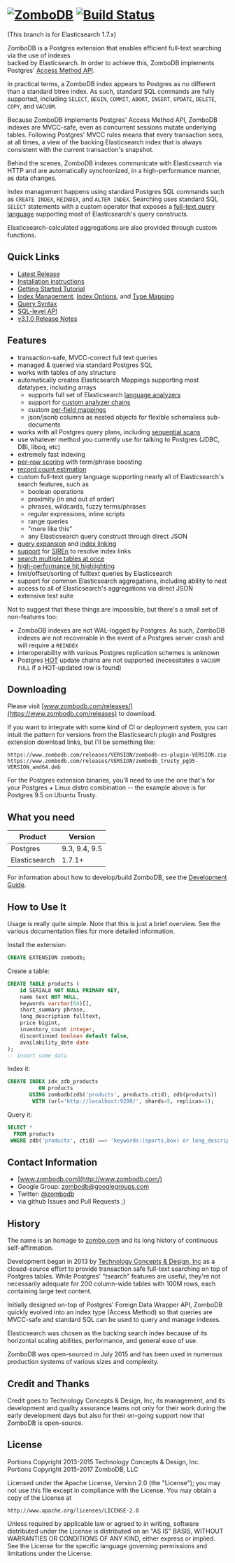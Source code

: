 # [![ZomboDB](logo.png)](http://www.zombodb.com/) [![Build Status](https://travis-ci.org/zombodb/zombodb.svg?branch=master)](https://travis-ci.org/zombodb/zombodb/branches)

(This branch is for Elasticsearch 1.7.x)

ZomboDB is a Postgres extension that enables efficient full-text searching via the use of indexes  
backed by Elasticsearch.  In order to achieve this, ZomboDB implements Postgres' [Access Method API](http://www.postgresql.org/docs/9.5/static/indexam.html).

In practical terms, a ZomboDB index appears to Postgres as no different than a standard btree index.  As such, standard SQL commands are fully supported, including `SELECT`, `BEGIN`, `COMMIT`, `ABORT`, `INSERT`, `UPDATE`, `DELETE`, `COPY`, and `VACUUM`.

Because ZomboDB implements Postgres' Access Method API, ZomboDB indexes are MVCC-safe, even as concurrent sessions mutate underlying tables.  Following Postgres' MVCC rules means that every transaction sees, at all times, a view of the backing Elasticsearch index that is always consistent with the current transaction's snapshot.

Behind the scenes, ZomboDB indexes communicate with Elasticsearch via HTTP and are automatically synchronized, in a high-performance manner, as data changes.

Index management happens using standard Postgres SQL commands such as `CREATE INDEX`, `REINDEX`, and `ALTER INDEX`.  Searching uses standard SQL `SELECT` statements with a custom operator that exposes a [full-text query language](SYNTAX.md) supporting most of Elasticsearch's query constructs.

Elasticsearch-calculated aggregations are also provided through custom functions.


## Quick Links
   - [Latest Release](https://github.com/zombodb/zombodb/releases/latest)  
   - [Installation instructions](INSTALL.md)  
   - [Getting Started Tutorial](TUTORIAL.md)  
   - [Index Management](INDEX-MANAGEMENT.md), [Index Options](INDEX-OPTIONS.md), and [Type Mapping](TYPE-MAPPING.md)
   - [Query Syntax](SYNTAX.md)  
   - [SQL-level API](SQL-API.md)  
   - [v3.1.0 Release Notes](https://github.com/zombodb/zombodb/releases/tag/v3.1.0)

## Features

- transaction-safe, MVCC-correct full text queries
- managed & queried via standard Postgres SQL
- works with tables of any structure
- automatically creates Elasticsearch Mappings supporting most datatypes, including arrays
   - supports full set of Elasticsearch [language analyzers](https://www.elastic.co/guide/en/elasticsearch/reference/1.7/analysis-lang-analyzer.html)
   - support for [custom analyzer chains](TYPE-MAPPING.md)
   - custom [per-field mappings](TYPE-MAPPING.md)
   - json/jsonb columns as nested objects for flexible schemaless sub-documents
- works with all Postgres query plans, including [sequential scans](SEQUENTIAL-SCAN-SUPPORT.md) 
- use whatever method you currently use for talking to Postgres (JDBC, DBI, libpq, etc)
- extremely fast indexing
- [per-row scoring](SQL-API.md#function-zdb_scoretable_name-regclass-ctid-tid-returns-float4) with term/phrase boosting
- [record count estimation](SQL-API.md#function-zdb_estimate_counttable_name-regclass-query-text-returns-bigint)
- custom full-text query language supporting nearly all of Elasticsearch's search features, such as
  - boolean operations
  - proximity (in and out of order)
  - phrases, wildcards, fuzzy terms/phrases
  - regular expressions, inline scripts
  - range queries
  - "more like this"
  - any Elasticsearch query construct through direct JSON
- [query expansion](SYNTAX.md#query-expansion) and [index linking](INDEX-OPTIONS.md)
- [support](SIREn-SUPPORT.md) for [SIREn](http://siren.solutions/relational-joins-for-elasticsearch-the-siren-join-plugin/) to resolve index links
- [search multiple tables at once](SQL-API.md#function-zdb_multi_searchtable_names-regclass-user_identifiers-text-field_names-query-text-returns-setof-zdb_multi_search_response)
- [high-performance hit highlighting](SQL-API.md#function-zdb_highlighttable_name-regclass-es_query-text-where_clause-text-returns-set-of-zdb_highlight_response)
- limit/offset/sorting of fulltext queries by Elasticsearch
- support for common Elasticsearch aggregations, including ability to nest
- access to all of Elasticsearch's aggregations via direct JSON
- extensive test suite

Not to suggest that these things are impossible, but there's a small set of non-features too:

- ZomboDB indexes are not WAL-logged by Postgres.  As such, ZomboDB indexes are not recoverable in the event of a Postgres server crash and will require a `REINDEX`
- interoperability with various Postgres replication schemes is unknown
- Postgres [HOT](https://github.com/postgres/postgres/blob/master/src/backend/access/heap/README.HOT) update chains are not supported (necessitates a `VACUUM FULL` if a HOT-updated row is found)

## Downloading

Please visit [www.zombodb.com/releases/](https://www.zombodb.com/releases) to download.

If you want to integrate with some kind of CI or deployment system, you can intuit the pattern for versions from the Elasticsearch plugin and Postgres extension download links, but i'll be something like:

```
https://www.zombodb.com/releases/VERSION/zombodb-es-plugin-VERSION.zip
https://www.zombodb.com/releases/VERSION/zombodb_trusty_pg95-VERSION_amd64.deb
```

For the Postgres extension binaries, you'll need to use the one that's for your Postgres + Linux distro combination -- the example above is for Postgres 9.5 on Ubuntu Trusty.

## What you need

Product       | Version 
---           | ---      
Postgres      | 9.3, 9.4, 9.5
Elasticsearch | 1.7.1+

For information about how to develop/build ZomboDB, see the [Development Guide](DEVELOPER.md).

## How to Use It

Usage is really quite simple.  Note that this is just a brief overview.  See the various documentation files for more detailed information.

Install the extension:

```sql
CREATE EXTENSION zombodb;
```

Create a table:

```sql
CREATE TABLE products (
    id SERIAL8 NOT NULL PRIMARY KEY,
    name text NOT NULL,
    keywords varchar(64)[],
    short_summary phrase,
    long_description fulltext, 
    price bigint,
    inventory_count integer,
    discontinued boolean default false,
    availability_date date
);
-- insert some data
```

Index it:

```sql
CREATE INDEX idx_zdb_products 
          ON products 
       USING zombodb(zdb('products', products.ctid), zdb(products))
        WITH (url='http://localhost:9200/', shards=5, replicas=1);
```

Query it:

```sql
SELECT * 
  FROM products 
 WHERE zdb('products', ctid) ==> 'keywords:(sports,box) or long_description:(wooden w/5 away) and price < 100000';
```

## Contact Information

- [www.zombodb.com](http://www.zombodb.com/)
- Google Group: [zombodb@googlegroups.com](mailto:zombodb@googlegroups.com)
- Twitter:  [@zombodb](https://twitter.com/zombodb)
- via github Issues and Pull Requests ;)


## History

The name is an homage to [zombo.com](http://zombo.com/) and its long history of continuous self-affirmation. 

Development began in 2013 by [Technology Concepts & Design, Inc](http://www.tcdi.com) as a closed-source effort to provide transaction safe full-text searching on top of Postgres tables.  While Postgres' "tsearch" features are useful, they're not necessarily adequate for 200 column-wide tables with 100M rows, each containing large text content.

Initially designed on-top of Postgres' Foreign Data Wrapper API, ZomboDB quickly evolved into an index type (Access Method) so that queries are MVCC-safe and standard SQL can be used to query and manage indexes.

Elasticsearch was chosen as the backing search index because of its horizontal scaling abilities, performance, and general ease of use.

ZomboDB was open-sourced in July 2015 and has been used in numerous production systems of various sizes and complexity.

## Credit and Thanks

Credit goes to Technology Concepts & Design, Inc, its management, and its development and quality assurance teams not only for their work during the early development days but also for their on-going support now that ZomboDB is open-source.


## License

Portions Copyright 2013-2015 Technology Concepts & Design, Inc.  
Portions Copyright 2015-2017 ZomboDB, LLC

Licensed under the Apache License, Version 2.0 (the "License");
you may not use this file except in compliance with the License.
You may obtain a copy of the License at

    http://www.apache.org/licenses/LICENSE-2.0

Unless required by applicable law or agreed to in writing, software
distributed under the License is distributed on an "AS IS" BASIS,
WITHOUT WARRANTIES OR CONDITIONS OF ANY KIND, either express or implied.
See the License for the specific language governing permissions and
limitations under the License.
